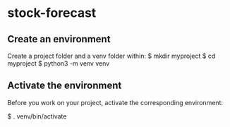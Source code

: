 # stock-forecast


## Create an environment

Create a project folder and a venv folder within:
$ mkdir myproject
$ cd myproject
$ python3 -m venv venv

## Activate the environment

Before you work on your project, activate the corresponding environment:

$ . venv/bin/activate